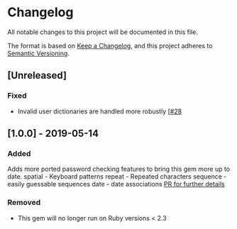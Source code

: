 # Changelog
All notable changes to this project will be documented in this file.

The format is based on [Keep a Changelog](https://keepachangelog.com/en/1.0.0/),
and this project adheres to [Semantic Versioning](https://semver.org/spec/v2.0.0.html).

## [Unreleased]

### Fixed
 - Invalid user dictionaries are handled more robustly [[#28][28]

[28]: https://github.com/envato/zxcvbn-ruby/pull/28

## [1.0.0] - 2019-05-14
### Added
Adds more ported password checking features to bring this gem more up to date.
spatial - Keyboard patterns
repeat - Repeated characters
sequence - easily guessable sequences
date - date associations
[PR for further details](https://github.com/envato/zxcvbn-ruby/pull/22)

### Removed
- This gem will no longer run on Ruby versions < 2.3
